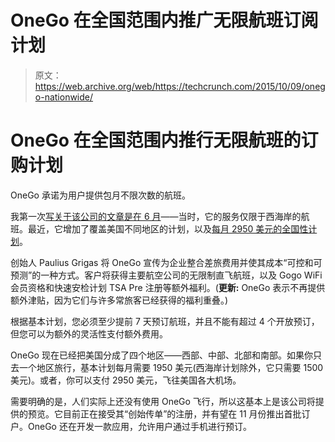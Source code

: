 # OneGo 在全国范围内推广无限航班订阅计划 

> 原文：<https://web.archive.org/web/https://techcrunch.com/2015/10/09/onego-nationwide/>

# OneGo 在全国范围内推行无限航班的订购计划

OneGo 承诺为用户提供包月不限次数的航班。

我第一次[写关于该公司的文章是在 6 月](https://web.archive.org/web/20230129090724/https://techcrunch.com/2015/06/19/onego-unlimited-flights/)——当时，它的服务仅限于西海岸的航班。最近，它增加了覆盖美国不同地区的计划，以及[每月 2950 美元的全国性计划](https://web.archive.org/web/20230129090724/http://www.onego.com/nationwide/)。

创始人 Paulius Grigas 将 OneGo 宣传为企业整合差旅费用并使其成本“可控和可预测”的一种方式。客户将获得主要航空公司的无限制直飞航班，以及 Gogo WiFi 会员资格和快速安检计划 TSA Pre 注册等额外福利。(**更新:** OneGo 表示不再提供额外津贴，因为它们与许多常旅客已经获得的福利重叠。)

根据基本计划，您必须至少提前 7 天预订航班，并且不能有超过 4 个开放预订，但您可以为额外的灵活性支付额外费用。

OneGo 现在已经把美国分成了四个地区——西部、中部、北部和南部。如果你只去一个地区旅行，基本计划每月需要 1950 美元(西海岸计划除外，它只需要 1500 美元)。或者，你可以支付 2950 美元，飞往美国各大机场。

需要明确的是，人们实际上还没有使用 OneGo 飞行，所以这基本上是该公司将提供的预览。它目前正在接受其“创始传单”的注册，并有望在 11 月份推出首批订户。OneGo 还在开发一款应用，允许用户通过手机进行预订。
